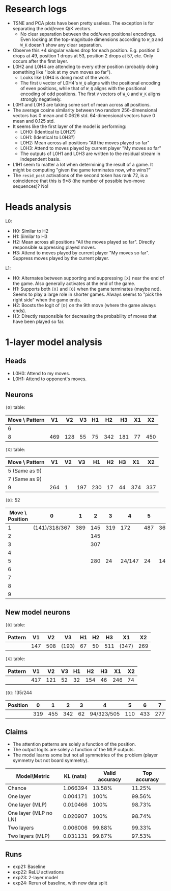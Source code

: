 # Research logs

- TSNE and PCA plots have been pretty useless. The exception is for separating the odd/even Q/K vectors.
  - No clear separation between the odd/even positional encodings. Even looking at the top-magnitude dimensions according to `W_Q` and `W_K` doesn't show any clear separation.
- Observe this +4 singular values drop for each position. E.g. position 0 drops at 49, position 1 drops at 53, position 2 drops at 57, etc. Only occurs after the first layer.
- L0H2 and L0H4 are attending to every other position (probably doing something like "look at my own moves so far").
  - Looks like L0H4 is doing most of the work.
  - The first `U` vector of L0H4's `W_Q` aligns with the positional encoding of even positions, while that of `W_Q` aligns with the positional encoding of odd positions. The first `V` vectors of `W_Q` and `W_K` aligns strongly negatively.
- L0H1 and L0H3 are taking some sort of mean across all positions.
- The average cosine similarity between two random 256-dimensional vectors has 0 mean and 0.0626 std. 64-dimensional vectors have 0 mean and 0.125 std.
- It seems like the first layer of the model is performing:
  - L0H0: (Identical to L0H2?)
  - L0H1: (Identical to L0H3?)
  - L0H2: Mean across all positions "All the moves played so far"
  - L0H3: Attend to moves played by current player "My moves so far"
  - The outputs of L0H1 and L0H3 are written to the residual stream in independent basis.
- L1H1 seem to matter a lot when determining the result of a game. It might be computing "given the game terminates now, who wins?"
- The `resid_post` activations of the second token has rank 72, is a coincidence that this is 9*8 (the number of possible two-move sequences)? No!
  

# Heads analysis

L0:
- H0: Similar to H2
- H1: Similar to H3
- H2: Mean across all positions "All the moves played so far". Directly responsible suppressing played moves.
- H3: Attend to moves played by current player "My moves so far". Suppress moves played by the current player.

L1:
- H0: Alternates between supporting and suppressing `[X]` near the end of the game. Also generally activates at the end of the game.
- H1: Supports both `[X]` and `[O]` when the game terminates (maybe not). Seems to play a large role in shorter games. Always seems to "pick the right side" when the game ends.
- H2: Boosts the logit of `[D]` on the 9th move (where the game always ends).
- H3: Directly responsible for decreasing the probability of moves that have been played so far.


# 1-layer model analysis

## Heads
- L0H0: Attend to my moves.
- L0H1: Attend to opponent's moves.


## Neurons

`[O]` table:

| Move \ Pattern | V1  | V2  | V3  | H1  | H2  | H3  | X1  | X2  |
| -------------- | --- | --- | --- | --- | --- | --- | --- | --- |
| 6              |     |     |     |     |     |     |     |     |
| 8              | 469 | 128 | 55  | 75  | 342 | 181 | 77  | 450 |

`[X]` table:

| Move \ Pattern | V1  | V2  | V3  | H1  | H2  | H3  | X1  | X2  |
| -------------- | --- | --- | --- | --- | --- | --- | --- | --- |
| 5 (Same as 9)  |     |     |     |     |     |     |     |     |
| 7 (Same as 9)  |     |     |     |     |     |     |     |     |
| 9              | 264 | 1   | 197 | 230 | 17  | 44  | 374 | 337 |

`[D]`: 52

| Move \ Position | 0             | 1   | 2   | 3   | 4      | 5   | 6       | 7     | 8      |
| --------------- | ------------- | --- | --- | --- | ------ | --- | ------- | ----- | ------ |
| 1               | (141)/318/367 | 389 | 145 | 319 | 172    | 487 | 36      | 247   | 436    |
| 2               |               |     | 145 |     |        |     |         |       | 277    |
| 3               |               |     | 307 |     |        |     |         | 28/29 | 28/29  |
| 4               |               |     |     |     |        |     |         |       | -28/29 |
| 5               |               |     | 280 | 24  | 24/147 | 24  | 147/280 |       |        |
| 6               |               |     |     |     |        |     |         |       |        |
| 7               |               |     |     |     |        |     |         |       |        |
| 8               |               |     |     |     |        |     |         |       |        |
| 9               |               |     |     |     |        |     |         |       |        |

## New model neurons

`[O]` table:

| Pattern | V1  | V2  | V3    | H1  | H2  | H3  | X1    | X2  |
| ------- | --- | --- | ----- | --- | --- | --- | ----- | --- |
|         | 147 | 508 | (193) | 67  | 50  | 511 | (347) | 269 |

`[X]` table:

| Pattern | V1  | V2  | V3  | H1  | H2  | H3  | X1  | X2  |
| ------- | --- | --- | --- | --- | --- | --- | --- | --- |
|         | 417 | 121 | 52  | 32  | 154 | 46  | 246 | 74  |

`[D]`: 135/244

| Position | 0   | 1   | 2   | 3   | 4          | 5   | 6   | 7   | 8   |
| -------- | --- | --- | --- | --- | ---------- | --- | --- | --- | --- |
|          | 319 | 455 | 342 | 62  | 94/323/505 | 110 | 433 | 277 | 83  |


## Claims

- The attention patterns are solely a function of the position.
- The output logits are solely a function of the MLP outputs.
- The model learns some but not all symmetries of the problem (player symmetry but not board symmetry).

| Model\Metric          | KL (nats) | Valid accuracy | Top accuracy |
| --------------------- | --------- | -------------- | ------------ |
| Chance                | 1.066394  | 13.58%         | 11.25%       |
| One layer             | 0.004171  | 100%           | 99.56%       |
| One layer (MLP)       | 0.010466  | 100%           | 98.73%       |
| One layer (MLP no LN) | 0.020907  | 100%           | 98.74%       |
| Two layers            | 0.006006  | 99.88%         | 99.33%       |
| Two layers (MLP)      | 0.031131  | 99.87%         | 97.53%       |


## Runs

- exp21: Baseline
- exp22: ReLU activations
- exp23: 2-layer model
- exp24: Rerun of baseline, with new data split